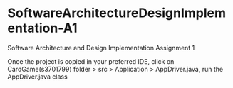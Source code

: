 # SoftwareArchitectureDesignImplementation-A1
Software Architecture and Design Implementation Assignment 1

Once the project is copied in your preferred IDE, click on CardGame(s3701799) folder > src > Application > AppDriver.java, run the AppDriver.java class
